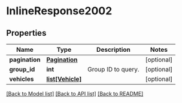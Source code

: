 # InlineResponse2002

## Properties
Name | Type | Description | Notes
------------ | ------------- | ------------- | -------------
**pagination** | [**Pagination**](Pagination.md) |  | [optional] 
**group_id** | **int** | Group ID to query. | [optional] 
**vehicles** | [**list[Vehicle]**](Vehicle.md) |  | [optional] 

[[Back to Model list]](../README.md#documentation-for-models) [[Back to API list]](../README.md#documentation-for-api-endpoints) [[Back to README]](../README.md)


